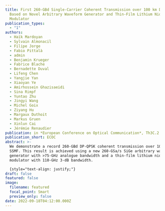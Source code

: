 ```yaml
---
title: First 260-GBd Single-Carrier Coherent Transmission over 100 km Distance
  Based on Novel Arbitrary Waveform Generator and Thin-Film Lithium Niobate I/Q
  Modulator
publication_types:
  - "1"
authors:
  - Haïk Mardoyan
  - Sylvain Almonacil
  - Filipe Jorge
  - Fabio Pittalà
  - admin
  - Benjamin Krueger
  - Fabrice Blache
  - Bernadette Duval
  - Lifeng Chen
  - Yangjie Yan
  - Xiaoyan Ye
  - Amirhossein Ghazisaeidi
  - Sina Rimpf
  - Yuntao Zhu
  - Jingyi Wang
  - Michel Goix
  - Ziyang Hu
  - Margaux Duthoit
  - Markus Gruen
  - Xinlun Cai
  - Jérémie Renaudier
publication: in *European Conference on Optical Communication*, Th3C.2
publication_short: ECOC
abstract: >-
  We demonstrate a record 260-GBd DP-QPSK coherent transmission over 100-km
  SSMF. This result is achieved using a new 260-GSa/s SiGe arbitrary waveform
  generator with >75-GHz analogue bandwidth and a thin-film lithium niobate I/Q
  modulator with 110-GHz 3-dB bandwidth.

  {style="text-align: justify;"}
draft: false
featured: false
image:
  filename: featured
  focal_point: Smart
  preview_only: false
date: 2022-09-18T04:12:00.000Z
---
```

